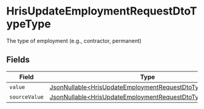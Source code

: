 # HrisUpdateEmploymentRequestDtoTypeType

The type of employment (e.g., contractor, permanent)


## Fields

| Field                                                                                                                                    | Type                                                                                                                                     | Required                                                                                                                                 | Description                                                                                                                              |
| ---------------------------------------------------------------------------------------------------------------------------------------- | ---------------------------------------------------------------------------------------------------------------------------------------- | ---------------------------------------------------------------------------------------------------------------------------------------- | ---------------------------------------------------------------------------------------------------------------------------------------- |
| `value`                                                                                                                                  | [JsonNullable\<HrisUpdateEmploymentRequestDtoTypeValue>](../../models/components/HrisUpdateEmploymentRequestDtoTypeValue.md)             | :heavy_minus_sign:                                                                                                                       | N/A                                                                                                                                      |
| `sourceValue`                                                                                                                            | [JsonNullable\<HrisUpdateEmploymentRequestDtoTypeSourceValue>](../../models/components/HrisUpdateEmploymentRequestDtoTypeSourceValue.md) | :heavy_minus_sign:                                                                                                                       | N/A                                                                                                                                      |